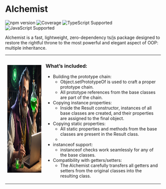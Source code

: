 # Alchemist

![npm version](https://img.shields.io/npm/v/alchemist)
![Coverage](https://img.shields.io/badge/Coverage-$$coverage$$-brightgreen)
![TypeScript Supported](https://img.shields.io/badge/TypeScript-%3E%3D4.0-blue)
![JavaScript Supported](https://img.shields.io/badge/JavaScript-ES6+-yellow)

Alchemist is a fast, lightweight, zero-dependency ts/js package designed to restore the rightful throne to the most powerful and elegant aspect of OOP: multiple inheritance.

<table>
  <tr>
    <td>
      <img src="docs/res/alchemist.png" alt="Alchemist Image" style="width: 350px; height: 350px; margin-right: 20px;"/>
    </td>
    <td>
      <div>
        <h3>What’s included:</h3>
        <ul style="list-style-image: url('docs/res/green-check-mark-16.png');">
          <li>Building the prototype chain:
            <ul style="list-style-image: none;">
              <li>Object.setPrototypeOf is used to craft a proper prototype chain.</li>
              <li>All prototype references from the base classes are part of the chain.</li>
            </ul>
          </li>
          <li>Copying instance properties:
            <ul style="list-style-image: none;">
              <li>Inside the Result constructor, instances of all base classes are created, and their properties are assigned to the final object.</li>
            </ul>
          </li>
          <li>Copying static properties:
            <ul style="list-style-image: none;">
              <li>All static properties and methods from the base classes are present in the Result class.<li>
            </ul>
          </li>
          <li>instanceof support:
            <ul style="list-style-image: none;">
              <li>instanceof checks work seamlessly for any of the base classes.</li>
            </ul>
          </li>
          <li>Compatibility with getters/setters:
            <ul style="list-style-image: none;">
              <li>The Alchemist carefully transfers all getters and setters from the original classes into the resulting class.</li>
            </ul>
          </li>
        </ul>
      </div>
    </td>
  </tr>
</table>
